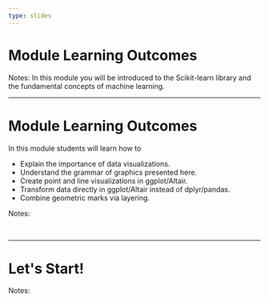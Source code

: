 ```yaml
---
type: slides
---
```


# Module Learning Outcomes

Notes: In this module you will be introduced to the Scikit-learn library and the fundamental concepts of machine learning. 


---

# Module Learning Outcomes

In this module students will learn how to

- Explain the importance of data visualizations.
- Understand the grammar of graphics presented here.
- Create point and line visualizations in ggplot/Altair.
- Transform data directly in ggplot/Altair instead of dplyr/pandas.
- Combine geometric marks via layering.

Notes: 

<br>

---

# Let's Start!

Notes:

<br>
